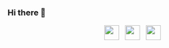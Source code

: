 ### Hi there 👋

<p align='center'>
<a href="https://dev.to/eclecticcoding"><img height="30" src="https://raw.githubusercontent.com/eclectic-coding/eclectic-coding/main/icon/dev.png"></a>&nbsp;&nbsp;
<a href="https://twitter.com/EclecticCoding"><img height="30" src="https://github.com/eclectic-coding/eclectic-coding/blob/main/icon/twitter.png?raw=true"></a>&nbsp;&nbsp;
<a href="https://www.linkedin.com/in/dev-chuck-smith/"><img height="30" src="https://github.com/eclectic-coding/eclectic-coding/blob/main/icon/linkedin.png?raw=true"></a>
</p>


<!--
**eclectic-coding/eclectic-coding** is a ✨ _special_ ✨ repository because its `README.md` (this file) appears on your GitHub profile.

Here are some ideas to get you started:

- 🔭 I’m currently working on ...
- 🌱 I’m currently learning ...
- 👯 I’m looking to collaborate on ...
- 🤔 I’m looking for help with ...
- 💬 Ask me about ...
- 📫 How to reach me: ...
- 😄 Pronouns: ...
- ⚡ Fun fact: ...
-->

